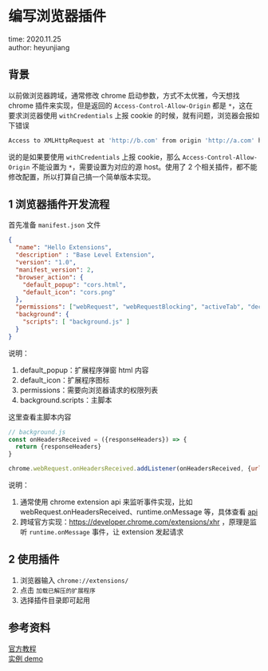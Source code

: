 # 编写浏览器插件

time: 2020.11.25  
author: heyunjiang

## 背景

以前做浏览器跨域，通常修改 chrome 启动参数，方式不太优雅，今天想找 chrome 插件来实现，但是返回的 `Access-Control-Allow-Origin` 都是 `*`，这在要求浏览器使用 `withCredentials` 上报 cookie 的时候，就有问题，浏览器会报如下错误

```bash
Access to XMLHttpRequest at 'http://b.com' from origin 'http://a.com' has been blocked by CORS policy: Response to preflight request doesn't pass access control check: The value of the 'Access-Control-Allow-Origin' header in the response must not be the wildcard '*' when the request's credentials mode is 'include'. The credentials mode of requests initiated by the XMLHttpRequest is controlled by the withCredentials attribute.
```

说的是如果要使用 `withCredentials` 上报 cookie，那么 `Access-Control-Allow-Origin` 不能设置为 `*`，需要设置为对应的源 host。使用了 2 个相关插件，都不能修改配置，所以打算自己搞一个简单版本实现。

## 1 浏览器插件开发流程

首先准备 `manifest.json` 文件

```json
{
  "name": "Hello Extensions",
  "description" : "Base Level Extension",
  "version": "1.0",
  "manifest_version": 2,
  "browser_action": {
    "default_popup": "cors.html",
    "default_icon": "cors.png"
  },
  "permissions": ["webRequest", "webRequestBlocking", "activeTab", "declarativeContent", "http:\/\/*\/", "https:\/\/*\/"],
  "background": {
    "scripts": [ "background.js" ]
  }
}

```

说明：

1. default_popup：扩展程序弹窗 html 内容
2. default_icon：扩展程序图标
3. permissions：需要向浏览器请求的权限列表
4. background.scripts：主脚本

这里查看主脚本内容

```javascript
// background.js
const onHeadersReceived = ({responseHeaders}) => {
  return {responseHeaders}
}

chrome.webRequest.onHeadersReceived.addListener(onHeadersReceived, {urls: ["<all_urls>"]}, ['blocking', 'responseHeaders', 'extraHeaders'] )
```

说明：  

1. 通常使用 chrome extension api 来监听事件实现，比如 webRequest.onHeadersReceived、runtime.onMessage 等，具体查看 [api](https://developer.chrome.com/extensions/api_index)
2. 跨域官方实现：https://developer.chrome.com/extensions/xhr ，原理是监听 `runtime.onMessage` 事件，让 extension 发起请求

## 2 使用插件

1. 浏览器输入 `chrome://extensions/`
2. 点击 `加载已解压的扩展程序`
3. 选择插件目录即可起用

## 参考资料

[官方教程](https://developer.chrome.com/extensions/getstarted)  
[实例 demo](https://github.com/LiamTormey/chrome-localhost-cors-unblocker/blob/master/background.js)
